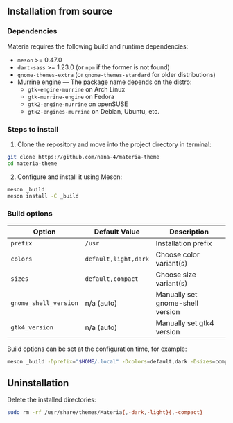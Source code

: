 ## Installation from source

### Dependencies

Materia requires the following build and runtime dependencies:

- `meson` >= 0.47.0
- `dart-sass` >= 1.23.0 (or `npm` if the former is not found)
- `gnome-themes-extra` (or `gnome-themes-standard` for older distributions)
- Murrine engine — The package name depends on the distro:
  - `gtk-engine-murrine` on Arch Linux
  - `gtk-murrine-engine` on Fedora
  - `gtk2-engine-murrine` on openSUSE
  - `gtk2-engines-murrine` on Debian, Ubuntu, etc.

### Steps to install

1. Clone the repository and move into the project directory in terminal:

```sh
git clone https://github.com/nana-4/materia-theme
cd materia-theme
```

2. Configure and install it using Meson:

```sh
meson _build
meson install -C _build
```

### Build options

Option | Default Value | Description
--- | --- | ---
`prefix` | `/usr` | Installation prefix
`colors` | `default,light,dark` | Choose color variant(s)
`sizes` | `default,compact` | Choose size variant(s)
`gnome_shell_version` | n/a (auto) | Manually set gnome-shell version
`gtk4_version` | n/a (auto) | Manually set gtk4 version

Build options can be set at the configuration time, for example:

```sh
meson _build -Dprefix="$HOME/.local" -Dcolors=default,dark -Dsizes=compact
```

## Uninstallation

Delete the installed directories:

```sh
sudo rm -rf /usr/share/themes/Materia{,-dark,-light}{,-compact}
```
